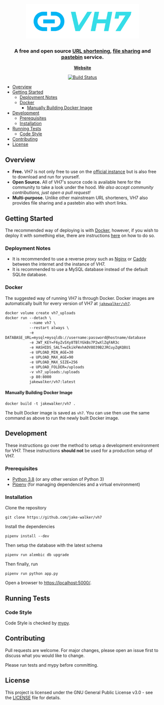 <h1 align="center">
	<img src="https://github.com/jake-walker/vh7-app/blob/master/static/img/vh7.png?raw=true" style="height: 4em;" alt="VH7 Logo">
</h1>

<h3 align="center">
	A free and open source <u>URL shortening</u>, <u>file sharing</u> and <u>pastebin</u> service.
</h3>

<p align="center">
	<strong>
		<a href="https://vh7.uk/">Website</a>
	</strong>
</p>
<p align="center">
	<a href="https://github.com/jake-walker/vh7/actions?query=workflow%3Aci"><img
        alt="Build Status"
    	src="https://img.shields.io/github/workflow/status/jake-walker/vh7/ci/master?style=flat-square"></a>
</p>

<!-- TOC -->

- [Overview](#overview)
- [Getting Started](#getting-started)
    - [Deployment Notes](#deployment-notes)
    - [Docker](#docker)
        - [Manually Building Docker Image](#manually-building-docker-image)
- [Development](#development)
    - [Prerequisites](#prerequisites)
    - [Installation](#installation)
- [Running Tests](#running-tests)
    - [Code Style](#code-style)
- [Contributing](#contributing)
- [License](#license)

<!-- /TOC -->

## Overview

- **Free.** VH7 is not only free to use on the [official instance](https://vh7.uk) but is also free to download and run
for yourself.
- **Open Source.** All of VH7's source code is available here for the community to take a look under the hood. _We also
accept community contributions, just open a pull request!_
- **Multi-purpose.** Unlike other mainstream URL shorteners, VH7 also provides file sharing and a pastebin also with short
links.

## Getting Started

The recommended way of deploying is with [Docker](#docker), however, if you wish to deploy it with something else, there are instructions [here](https://fastapi.tiangolo.com/deployment/) on how to do so.

### Deployment Notes

- It is recommended to use a reverse proxy such as [Nginx](https://www.nginx.com/) or [Caddy](https://caddyserver.com/) between the internet and the instance of VH7.
- It is recommended to use a MySQL database instead of the default SQLite database.

### Docker

The suggested way of running VH7 is through Docker. Docker images are automatically built for every version of VH7 at [`jakewalker/vh7`](https://hub.docker.com/r/jakewalker/vh7).

```
docker volume create vh7_uploads
docker run --detach \
           --name vh7 \
           --restart always \
           -e DATABASE_URL=mysql+mysqldb://username:password@hostname/database
           -e JWT_KEY=F6yZv5Xy8TBlYGkBs7P2wXlZqFAR3c
           -e HASHIDS_SALT=wIkikFWxhAOV8O39B2JRCuyZqKQ8U1
           -e UPLOAD_MIN_AGE=30
           -e UPLOAD_MAX_AGE=90
           -e UPLOAD_MAX_SIZE=256
           -e UPLOAD_FOLDER=/uploads
           -v vh7_uploads:/uploads
           -p 80:8000
           jakewalker/vh7:latest
```

#### Manually Building Docker Image

```
docker build -t jakewalker/vh7 .
```

The built Docker image is saved as `vh7`. You can use then use the same command as above to run the newly built Docker image.

## Development

These instructions go over the method to setup a development environment for VH7. These instructions **should not** be used for a production setup of VH7.

### Prerequisites

- [Python 3.8](https://www.python.org/downloads/) (or any other version of Python 3)
- [Pipenv](https://github.com/pypa/pipenv) (for managing dependencies and a virtual environment)

### Installation

Clone the repository

```
git clone https://github.com/jake-walker/vh7
```

Install the dependencies

```
pipenv install --dev
```

Then setup the database with the latest schema

```
pipenv run alembic db upgrade
```

Then finally, run

```
pipenv run python app.py
```

Open a browser to <https://localhost:5000/>.

## Running Tests

### Code Style

Code Style is checked by [mypy](https://mypy.readthedocs.io/en/stable/).

## Contributing

Pull requests are welcome. For major changes, please open an issue first to discuss what you would like to change.

Please run tests and mypy before committing.

## License

This project is licensed under the GNU General Public License v3.0 - see the [LICENSE](LICENSE) file for details.
